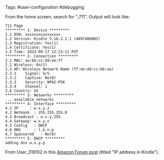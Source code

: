 Tags: #user-configuration #debugging 

From the home screen, search for ";711".  Output will look like:
```
711 Page
********* 1- Device *********
1.1 DSN: xxxxxxxxxxxxxxxx
1.2 Version: Kindle 5.16.2.1.1 (4097480002)
1.3 Registration: Yes(1)
1.4 Certificate: Yes(1)
1.5 Time: 2023-09-17 12:23:11 PST
********* 2- Connection *********
2.1 MAC: aa:bb:cc:dd:ee:ff
2.2 Wireless: On(1)
2.3 AP: Wireless Network Name (ff:ee:dd:cc:bb:aa)
2.3.1    Signal: 5/5
2.3.2    Captive: No(0)
2.3.3    Security: WPA2-PSK
2.3.4    Channel: 1
2.6 Country: US
********* 3- Networks *********
... available networks
********* 4- Interface *********
4.1 IP     : w.x.y.z
4.2 Netmask  : 255.255.255.0
4.3 Broadcast : w.x.y.255
4.4 Gateway: w.x.y.n
4.5 Config   : DHCP
4.6 DNS      : l.k.n.p
4.7 Sponsored   : No(0)
********* 5- DHCP *********
adding dns w.x.y.p
```

From User_319102 in this [Amazon Forum post](https://www.amazonforum.com/s/question/0D54P00006zIHs8SAG/ip-address-in-kindle) (titled "IP address in Kindle").
